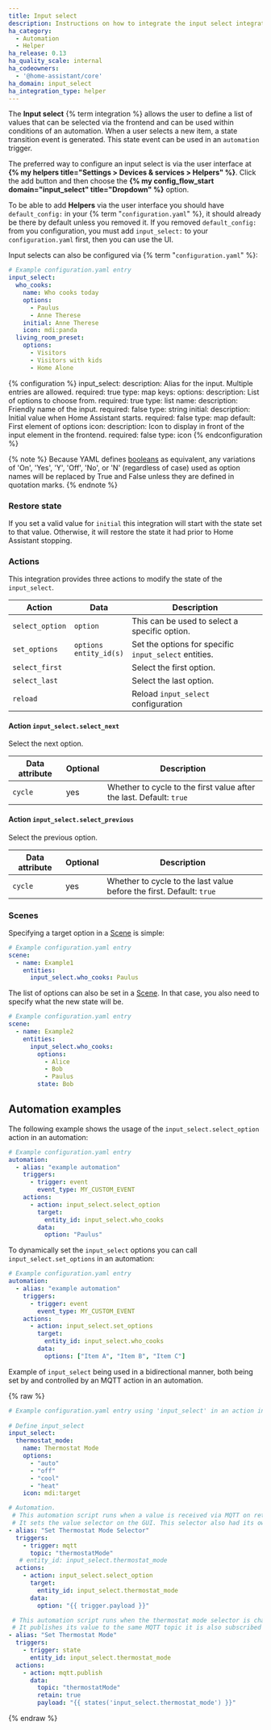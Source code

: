 ```yaml
---
title: Input select
description: Instructions on how to integrate the input select integration into Home Assistant.
ha_category:
  - Automation
  - Helper
ha_release: 0.13
ha_quality_scale: internal
ha_codeowners:
  - '@home-assistant/core'
ha_domain: input_select
ha_integration_type: helper
---
```


The **Input select** {% term integration %} allows the user to define a list of values that can be selected via the frontend and can be used within conditions of an automation. When a user selects a new item, a state transition event is generated. This state event can be used in an `automation` trigger.

The preferred way to configure an input select is via the user interface at **{% my helpers title="Settings > Devices & services > Helpers" %}**. Click the add button and then choose the **{% my config_flow_start domain="input_select" title="Dropdown" %}** option.

To be able to add **Helpers** via the user interface you should have `default_config:` in your {% term "`configuration.yaml`" %}, it should already be there by default unless you removed it.
If you removed `default_config:` from you configuration, you must add `input_select:` to your `configuration.yaml` first, then you can use the UI.

Input selects can also be configured via {% term "`configuration.yaml`" %}:

```yaml
# Example configuration.yaml entry
input_select:
  who_cooks:
    name: Who cooks today
    options:
      - Paulus
      - Anne Therese
    initial: Anne Therese
    icon: mdi:panda
  living_room_preset:
    options:
      - Visitors
      - Visitors with kids
      - Home Alone
```

{% configuration %}
  input_select:
    description: Alias for the input. Multiple entries are allowed.
    required: true
    type: map
    keys:
      options:
        description: List of options to choose from.
        required: true
        type: list
      name:
        description: Friendly name of the input.
        required: false
        type: string
      initial:
        description: Initial value when Home Assistant starts.
        required: false
        type: map
        default: First element of options
      icon:
        description: Icon to display in front of the input element in the frontend.
        required: false
        type: icon
{% endconfiguration %}

{% note %}
Because YAML defines [booleans](https://yaml.org/type/bool.html) as equivalent, any variations of 'On', 'Yes', 'Y', 'Off', 'No', or 'N'  (regardless of case) used as option names will be replaced by True and False unless they are defined in quotation marks.
{% endnote %}

### Restore state

If you set a valid value for `initial` this integration will start with the state set to that value. Otherwise, it will restore the state it had prior to Home Assistant stopping.

### Actions

This integration provides three actions to modify the state of the `input_select`.

| Action          | Data                        | Description                                           |
| --------------- | --------------------------- | ----------------------------------------------------- |
| `select_option` | `option`                    | This can be used to select a specific option.         |
| `set_options`   | `options`<br>`entity_id(s)` | Set the options for specific `input_select` entities. |
| `select_first`  |                             | Select the first option.                              |
| `select_last`   |                             | Select the last option.                               |
| `reload`        |                             | Reload `input_select` configuration                   |

#### Action `input_select.select_next`

Select the next option.

| Data attribute | Optional | Description                                                         |
| ---------------------- | -------- | ------------------------------------------------------------------- |
| `cycle`                | yes      | Whether to cycle to the first value after the last. Default: `true` |

#### Action `input_select.select_previous`

Select the previous option.

| Data attribute | Optional | Description                                                          |
| ---------------------- | -------- | -------------------------------------------------------------------- |
| `cycle`                | yes      | Whether to cycle to the last value before the first. Default: `true` |

### Scenes

Specifying a target option in a [Scene](/integrations/scene/) is simple:

```yaml
# Example configuration.yaml entry
scene:
  - name: Example1
    entities:
      input_select.who_cooks: Paulus
```

The list of options can also be set in a [Scene](/integrations/scene). In that case, you also need to specify what the new state will be.

```yaml
# Example configuration.yaml entry
scene:
  - name: Example2
    entities:
      input_select.who_cooks:
        options:
          - Alice
          - Bob
          - Paulus
        state: Bob
```


## Automation examples

The following example shows the usage of the `input_select.select_option` action in an automation:

```yaml
# Example configuration.yaml entry
automation:
  - alias: "example automation"
    triggers:
      - trigger: event
        event_type: MY_CUSTOM_EVENT
    actions:
      - action: input_select.select_option
        target:
          entity_id: input_select.who_cooks
        data:
          option: "Paulus"
```

To dynamically set the `input_select` options you can call `input_select.set_options` in an automation:

```yaml
# Example configuration.yaml entry
automation:
  - alias: "example automation"
    triggers:
      - trigger: event
        event_type: MY_CUSTOM_EVENT
    actions:
      - action: input_select.set_options
        target:
          entity_id: input_select.who_cooks
        data:
          options: ["Item A", "Item B", "Item C"]
```

Example of `input_select` being used in a bidirectional manner, both being set by and controlled by an MQTT action in an automation.

{% raw %}

```yaml
# Example configuration.yaml entry using 'input_select' in an action in an automation
   
# Define input_select
input_select:
  thermostat_mode:
    name: Thermostat Mode
    options:
      - "auto"
      - "off"
      - "cool"
      - "heat"
    icon: mdi:target

# Automation.     
 # This automation script runs when a value is received via MQTT on retained topic: thermostatMode
 # It sets the value selector on the GUI. This selector also had its own automation when the value is changed.
- alias: "Set Thermostat Mode Selector"
  triggers:
    - trigger: mqtt
      topic: "thermostatMode"
   # entity_id: input_select.thermostat_mode
  actions:
    - action: input_select.select_option
      target:
        entity_id: input_select.thermostat_mode
      data:
        option: "{{ trigger.payload }}"

 # This automation script runs when the thermostat mode selector is changed.
 # It publishes its value to the same MQTT topic it is also subscribed to.
- alias: "Set Thermostat Mode"
  triggers:
    - trigger: state
      entity_id: input_select.thermostat_mode
  actions:
    - action: mqtt.publish
      data:
        topic: "thermostatMode"
        retain: true
        payload: "{{ states('input_select.thermostat_mode') }}"
```

{% endraw %}
